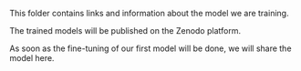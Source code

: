 This folder contains links and information about the model we are training.

The trained models will be published on the Zenodo platform.

As soon as the fine-tuning of our first model will be done, we will share the model here.
